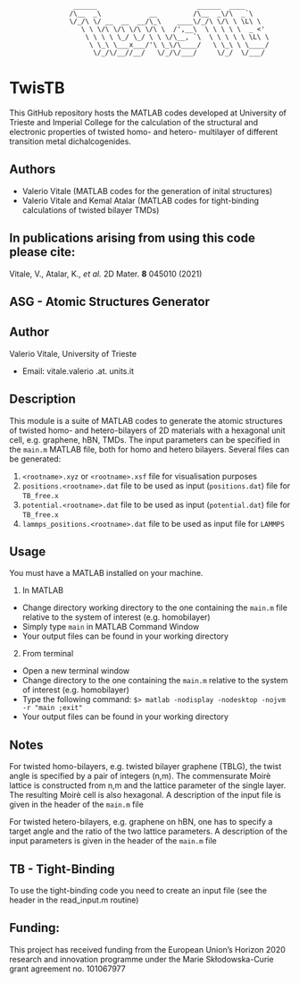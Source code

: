 ```
                ______                         ______  ____
               /\__  _\            __         /\__  _\/\  _`\
               \/_/\ \/ __  __  __/\_\    ____\/_/\ \/\ \ \L\ \
                  \ \ \/\ \/\ \/\ \/\ \  /',__\  \ \ \ \ \  _ <'
                   \ \ \ \ \_/ \_/ \ \ \/\__, `\  \ \ \ \ \ \L\ \
                    \ \_\ \___x___/'\ \_\/\____/   \ \_\ \ \____/
                     \/_/\/__//__/   \/_/\/___/     \/_/  \/___/

```

# TwisTB
This GitHub repository hosts the MATLAB codes developed at University of Trieste and Imperial College for the calculation of the structural and electronic properties of twisted homo- and hetero- multilayer of different transition metal dichalcogenides.

## Authors
* Valerio Vitale (MATLAB codes for the generation of inital structures)
* Valerio Vitale and Kemal Atalar (MATLAB codes for tight-binding calculations of twisted bilayer TMDs)


## In publications arising from using this code please cite:
Vitale, V., Atalar, K., *et al.* 2D Mater. **8** 045010 (2021)

## ASG - Atomic Structures Generator

Author
------

Valerio Vitale, University of Trieste

* Email: vitale.valerio .at. units.it


Description
-----------

This module is a suite of MATLAB codes to generate the atomic structures of twisted homo- and hetero-bilayers of 2D
materials with a hexagonal unit cell, e.g. graphene, hBN, TMDs.
The input parameters can be specified in the `main.m` MATLAB file, both for homo and hetero bilayers. 
Several files can be generated:
1. `<rootname>.xyz` or `<rootname>.xsf` file for visualisation purposes
2. `positions.<rootname>.dat` file to be used as input (`positions.dat`) file for `TB_free.x`
3. `potential.<rootname>.dat` file to be used as input (`potential.dat`) file for `TB_free.x`
4. `lammps_positions.<rootname>.dat` file to be used as input file for `LAMMPS`

Usage
-----

You must have a MATLAB installed on your machine.

1. In MATLAB
* Change directory working directory to the one containing the `main.m` file relative to the system of interest (e.g. homobilayer)
* Simply type `main` in MATLAB Command Window
* Your output files can be found in your working directory

2. From terminal
* Open a new terminal window
* Change directory to the one containing the `main.m` relative to the system of interest (e.g. homobilayer)
* Type the following command:
	`$> matlab -nodisplay -nodesktop -nojvm -r "main ;exit"`
* Your output files can be found in your working directory

Notes
-----

For twisted homo-bilayers, e.g. twisted bilayer graphene (TBLG), the twist angle is specified by a pair of integers (n,m). 
The commensurate Moirè lattice is constructed from n,m and the lattice parameter of the single layer. 
The resulting Moirè cell is also hexagonal. A description of the input file is given in the header of the `main.m` file

For twisted hetero-bilayers, e.g. graphene on hBN, one has to specify a target angle and the ratio of the two lattice parameters. 
A description of the input parameters is given in the header of the `main.m` file


## TB - Tight-Binding

To use the tight-binding code you need to create an input file (see the header in the read_input.m routine)

## Funding:
This project has received funding from the European Union’s Horizon 2020 research and innovation programme under the Marie Skłodowska-Curie grant agreement no. 101067977

